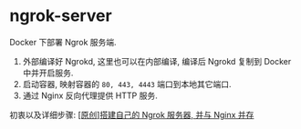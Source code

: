 # ngrok-server

Docker 下部署 Ngrok 服务端.

1. 外部编译好 Ngrokd, 这里也可以在内部编译, 编译后 Ngrokd 复制到 Docker 中并开启服务. 
2. 启动容器, 映射容器的 `80, 443, 4443` 端口到本地其它端口.
3. 通过 Nginx 反向代理提供 HTTP 服务.

初衷以及详细步骤: [[原创]搭建自己的 Ngrok 服务器, 并与 Nginx 并存](https://fengqi.me/unix/409.html)
